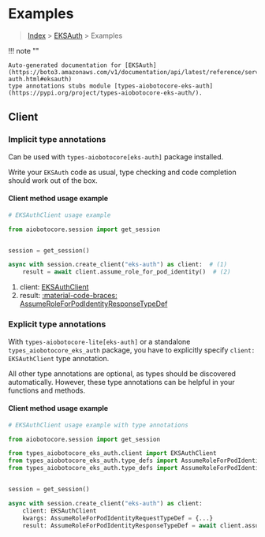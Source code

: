 # Examples

> [Index](../README.md) > [EKSAuth](./README.md) > Examples

!!! note ""

    Auto-generated documentation for [EKSAuth](https://boto3.amazonaws.com/v1/documentation/api/latest/reference/services/eks-auth.html#eksauth)
    type annotations stubs module [types-aiobotocore-eks-auth](https://pypi.org/project/types-aiobotocore-eks-auth/).

## Client

### Implicit type annotations

Can be used with `types-aiobotocore[eks-auth]` package installed.

Write your `EKSAuth` code as usual,
type checking and code completion should work out of the box.



#### Client method usage example

```python
# EKSAuthClient usage example

from aiobotocore.session import get_session


session = get_session()

async with session.create_client("eks-auth") as client:  # (1)
    result = await client.assume_role_for_pod_identity()  # (2)
```

1. client: [EKSAuthClient](./client.md)
2. result: [:material-code-braces: AssumeRoleForPodIdentityResponseTypeDef](./type_defs.md#assumeroleforpodidentityresponsetypedef)






### Explicit type annotations

With `types-aiobotocore-lite[eks-auth]`
or a standalone `types_aiobotocore_eks_auth` package, you have to explicitly specify
`client: EKSAuthClient` type annotation.

All other type annotations are optional, as types should be discovered automatically.
However, these type annotations can be helpful in your functions and methods.


#### Client method usage example

```python
# EKSAuthClient usage example with type annotations

from aiobotocore.session import get_session

from types_aiobotocore_eks_auth.client import EKSAuthClient
from types_aiobotocore_eks_auth.type_defs import AssumeRoleForPodIdentityResponseTypeDef
from types_aiobotocore_eks_auth.type_defs import AssumeRoleForPodIdentityRequestTypeDef


session = get_session()

async with session.create_client("eks-auth") as client:
    client: EKSAuthClient
    kwargs: AssumeRoleForPodIdentityRequestTypeDef = {...}
    result: AssumeRoleForPodIdentityResponseTypeDef = await client.assume_role_for_pod_identity(**kwargs)
```




